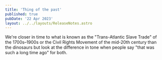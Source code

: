 ```yaml
---
title: 'Thing of the past'
published: true
pubDate: '22 Apr 2023'
layout: ../../layouts/ReleaseNotes.astro
---
```


We're closer in time to what is known as the "Trans-Atlantic Slave Trade" of the 1700s–1900s or the Civil Rights Movement of the mid-20th century than the dinosaurs but look at the difference in tone when people say "that was such a long time ago" for both.